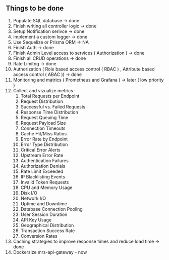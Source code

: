
## Things to be done 
1. Populate SQL database -> done
2. Finish writing all controller logic -> done
3. Setup Notification serivce -> done
4. Implement a custom logger -> done
5. Use Sequelize or Prisma ORM -> NA
6. Finish Auth -> done
7. Finish Admin Level access to services ( Authorization ) -> done
8. Finish all CRUD operations -> done
9. Rate Limitng -> done
10. Authorization ( Role based access control ( RBAC ) , Attribute based access control ( ABAC )) -> done
11. Monitoring and matrics ( Prometheus and Grafana ) -> later ( low priority )
12. Collect and vizualize metrics :
    1. Total Requests per Endpoint
    2. Request Distribution
    3. Successful vs. Failed Requests
    4. Response Time Distribution
    5. Request Queuing Time
    6. Request Payload Size
    7. Connection Timeouts
    8.  Cache Hit/Miss Ratios
    9.  Error Rate by Endpoint
    10. Error Type Distribution
    11. Critical Error Alerts
    12. Upstream Error Rate
    13. Authentication Failures
    14. Authorization Denials
    15. Rate Limit Exceeded
    16. IP Blacklisting Events
    17. Invalid Token Requests
    18. CPU and Memory Usage
    19. Disk I/O
    20. Network I/O
    21. Uptime and Downtime
    22. Database Connection Pooling
    23. User Session Duration
    24. API Key Usage
    25. Geographical Distribution
    26. Transaction Success Rate
    27. Conversion Rates
13. Caching strategies to improve response times and reduce load time -> done
14. Dockersize mrs-api-gateway - now